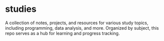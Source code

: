 # studies
A collection of notes, projects, and resources for various study topics, including programming, data analysis, and more. Organized by subject, this repo serves as a hub for learning and progress tracking.
